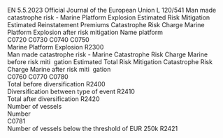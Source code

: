 EN  5.5.2023 Official Journal of the European Union L 120/541
 Man made catastrophe risk - Marine Platform Explosion  Estimated Risk 
Mitigation  Estimated 
Reinstatement 
Premiums  Catastrophe Risk 
Charge Marine 
Platform 
Explosion after 
risk mitigation  Name platform  
C0720  C0730  C0740  C0750  
Marine Platform Explosion  R2300  
Man made catastrophe risk - Marine  Catastrophe Risk Charge 
Marine before risk miti ­
gation  Estimated Total Risk 
Mitigation  Catastrophe Risk Charge 
Marine after risk miti ­
gation  
C0760  C0770  C0780  
Total before diversification  R2400  
Diversification between type of event  R2410  
Total after diversification  R2420  
Number of vessels  
Number  
C0781  
Number of vessels below the threshold of EUR 250k  R2421